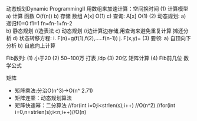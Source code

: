 动态规划Dynamic ProgrammingII
用数组来加速计算：空间换时间
(1)	计算模型
a)	计算  函数  O(f(n))
b)	存储  数组  A[x]   O(1)
c)	查询:  A[x]   O(1)
(2)	动态规划:
a)	递归f0=0 f1=1 fn=fn-1+fn-2   
b)	静态规划   //造表法
c)	动态规划   //边计算边存储,用查询来避免重复计算  摊还分析
d)	状态转移方程:
i.	F(n)=g(f(1),f(2),…..f(n-1))
j. F(x,y)=
(3)	要领:
a)	自顶向下分析
b)	自底向上计算


Fib数列: 
(1)	小于20
(2)	50~100万  打表 /dp
(3)	20亿  矩阵计算
(4)	Fib前几位  数学公式   

矩阵
- 矩阵乘法:分治O(n^3)->O(n^ 2.71)
- 矩阵连乘：动态规划算法
- 矩阵快速幂：二分算法
//for(int i=0;i<strlen(s);i++) //O(n^2)
//for(int i=0,n=strlen(s);i<n;i++)//O(n)
